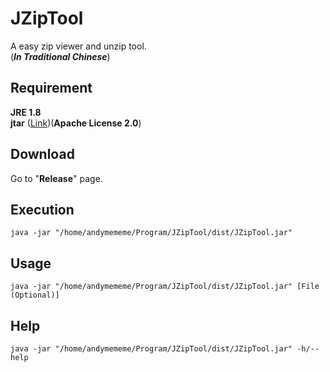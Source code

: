 # JZipTool

A easy zip viewer and unzip tool.<br>
(***In Traditional Chinese***)

## Requirement
**JRE 1.8**<br>
**jtar** ([Link](https://code.google.com/p/jtar/))(**Apache License 2.0**)

## Download
Go to "**Release**" page.

## Execution
```shell
java -jar "/home/andymememe/Program/JZipTool/dist/JZipTool.jar"
```

## Usage
```shell
java -jar "/home/andymememe/Program/JZipTool/dist/JZipTool.jar" [File (Optional)]
```

## Help
```shell
java -jar "/home/andymememe/Program/JZipTool/dist/JZipTool.jar" -h/--help
```
